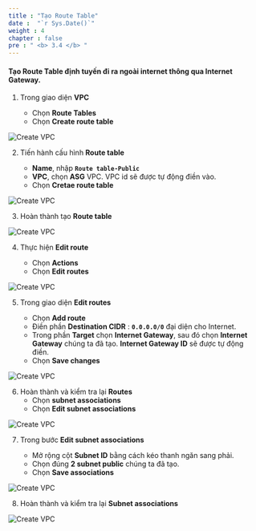 ```yaml
---
title : "Tạo Route Table"
date :  "`r Sys.Date()`" 
weight : 4 
chapter : false
pre : " <b> 3.4 </b> "
---
```


#### Tạo Route Table định tuyến đi ra ngoài internet thông qua Internet Gateway.


1. Trong giao diện **VPC**

   - Chọn **Route Tables**
   - Chọn **Create route table**

![Create VPC](/images/3-Preparation-steps-update/4-Route-Table/RTB-1.png?featherlight=false&width=60pc)

2. Tiến hành cấu hình **Route table**

   - **Name**, nhập **```Route table-Public```**
   - **VPC**, chọn **ASG** VPC. VPC id sẽ được tự động điền vào.
   - Chọn **Cretae route table**

![Create VPC](/images/3-Preparation-steps-update/4-Route-Table/RTB-2.png?featherlight=false&width=60pc)

3. Hoàn thành tạo **Route table**

![Create VPC](/images/3-Preparation-steps-update/4-Route-Table/RTB-3.png?featherlight=false&width=60pc)

4. Thực hiện **Edit route**

   - Chọn **Actions**
   - Chọn **Edit routes**

![Create VPC](/images/3-Preparation-steps-update/4-Route-Table/RTB-4.png?featherlight=false&width=60pc)

5. Trong giao diện **Edit routes**

   - Chọn **Add route**
   - Điền phần **Destination CIDR** : **```0.0.0.0/0```** đại diện cho Internet.
   - Trong phần **Target**  chọn **Internet Gateway**, sau đó chọn **Internet Gateway** chúng ta đã tạo. **Internet Gateway ID** sẽ được tự động điền.
   - Chọn **Save changes**

![Create VPC](/images/3-Preparation-steps-update/4-Route-Table/RTB-5.png?featherlight=false&width=60pc)

6. Hoàn thành và kiểm tra lại **Routes**
   - Chọn **subnet associations**
   - Chọn **Edit subnet associations**

![Create VPC](/images/3-Preparation-steps-update/4-Route-Table/RTB-6.png?featherlight=false&width=60pc)

7. Trong bước **Edit subnet associations**

   - Mở rộng cột **Subnet ID** bằng cách kéo thanh ngăn sang phải.
   - Chọn đúng **2 subnet public** chúng ta đã tạo.
   - Chọn **Save associations**

![Create VPC](/images/3-Preparation-steps-update/4-Route-Table/RTB-7.png?featherlight=false&width=60pc)

8.  Hoàn thành và kiểm tra lại **Subnet associations**

![Create VPC](/images/3-Preparation-steps-update/4-Route-Table/RTB-8.png?featherlight=false&width=60pc)
